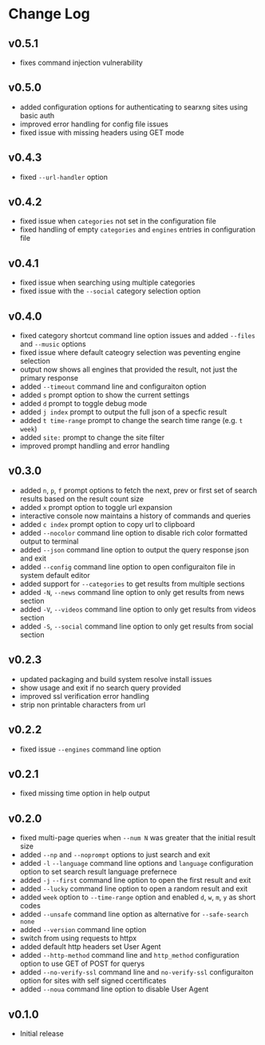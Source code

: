 # Change Log

## v0.5.1

- fixes command injection vulnerability

## v0.5.0

- added configuration options for authenticating to searxng sites using basic
  auth
- improved error handling for config file issues
- fixed issue with missing headers using GET mode

## v0.4.3

- fixed `--url-handler` option

## v0.4.2

- fixed issue when `categories` not set in the configuration file
- fixed handling of empty `categories` and `engines` entries in configuration
  file

## v0.4.1

- fixed issue when searching using multiple categories
- fixed issue with the `--social` category selection option

## v0.4.0

- fixed category shortcut command line option issues and added `--files` and
  `--music` options
- fixed issue where default cateogry selection was peventing engine selection
- output now shows all engines that provided the result, not just the primary
  response
- added `--timeout` command line and configuraiton option
- added `s` prompt option to show the current settings
- added `d` prompt to toggle debug mode
- added `j index` prompt to output the full json of a specfic result
- added `t time-range` prompt to change the search time range (e.g. `t week`)
- added `site:` prompt to change the site filter
- improved prompt handling and error handling

## v0.3.0

- added `n`, `p`, `f` prompt options to fetch the next, prev or first set of
  search results based on the result count size
- added `x` prompt option to toggle url expansion
- interactive console now maintains a history of commands and queries
- added `c index` prompt option to copy url to clipboard
- added `--nocolor` command line option to disable rich color formatted output
  to terminal
- added `--json` command line option to output the query response json and exit
- added `--config` command line option to open configuraiton file in system
  default editor
- added support for `--categories` to get results from multiple sections
- added `-N`, `--news` command line option to only get results from news section
- added `-V`, `--videos` command line option to only get results from videos
  section
- added `-S`, `--social` command line option to only get results from social
  section

## v0.2.3

- updated packaging and build system resolve install issues
- show usage and exit if no search query provided
- improved ssl verification error handling
- strip non printable characters from url

## v0.2.2

- fixed issue `--engines` command line option

## v0.2.1

- fixed missing time option in help output

## v0.2.0

- fixed multi-page queries when `--num N` was greater that the initial result
  size
- added `--np` and `--noprompt` options to just search and exit
- added `-l` `--language` command line options and `language` configuration
  option to set search result language prefernece
- added `-j` `--first` command line option to open the first result and exit
- added `--lucky` command line option to open a random result and exit
- added `week` option to `--time-range` option and enabled `d`, `w`, `m`, `y` as
  short codes
- added `--unsafe` command line option as alternative for `--safe-search none`
- added `--version` command line option
- switch from using requests to httpx
- added default http headers set User Agent
- added `--http-method` command line and `http_method` configuration option to
  use GET of POST for querys
- added `--no-verify-ssl` command line and `no-verify-ssl` configuraiton option
  for sites with self signed ccertificates
- added `--noua` command line option to disable User Agent

## v0.1.0

- Initial release

